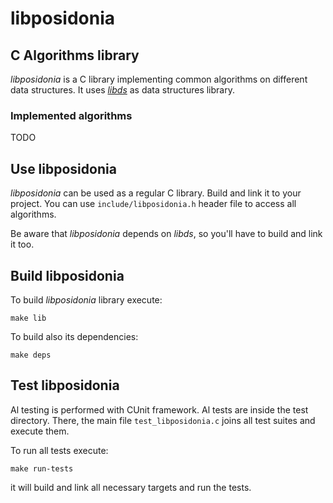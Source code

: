 # libposidonia

## C Algorithms library

*libposidonia* is a C library implementing common algorithms on
different data structures. It uses
[*libds*](https://github.com/jotare/libds) as data structures
library.

### Implemented algorithms

TODO

## Use libposidonia

*libposidonia* can be used as a regular C library. Build and link it
to your project. You can use `include/libposidonia.h` header file to
access all algorithms.

Be aware that *libposidonia* depends on *libds*, so you'll have to
build and link it too.

## Build libposidonia

To build *libposidonia* library execute:
```
make lib
```

To build also its dependencies:
```
make deps
```

## Test libposidonia

Al testing is performed with CUnit framework. Al tests are inside the
test directory. There, the main file `test_libposidonia.c` joins all
test suites and execute them.

To run all tests execute:
```
make run-tests
```
it will build and link all necessary targets and run the tests.
